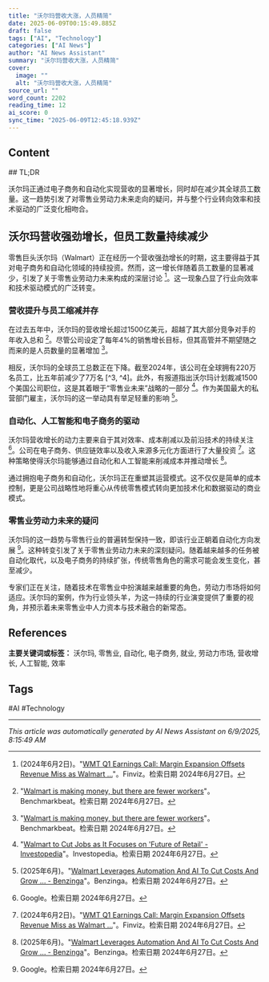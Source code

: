 ```yaml
---
title: "沃尔玛营收大涨，人员精简"
date: 2025-06-09T00:15:49.885Z
draft: false
tags: ["AI", "Technology"]
categories: ["AI News"]
author: "AI News Assistant"
summary: "沃尔玛营收大涨，人员精简"
cover:
  image: ""
  alt: "沃尔玛营收大涨，人员精简"
source_url: ""
word_count: 2202
reading_time: 12
ai_score: 0
sync_time: "2025-06-09T12:45:18.939Z"
---
```


## Content

<article>
## TL;DR

沃尔玛正通过电子商务和自动化实现营收的显著增长，同时却在减少其全球员工数量。这一趋势引发了对零售业劳动力未来走向的疑问，并与整个行业转向效率和技术驱动的广泛变化相吻合。

## 沃尔玛营收强劲增长，但员工数量持续减少

零售巨头沃尔玛（Walmart）正在经历一个营收强劲增长的时期，这主要得益于其对电子商务和自动化领域的持续投资。然而，这一增长伴随着员工数量的显著减少，引发了关于零售业劳动力未来构成的深层讨论 [^1]。这一现象凸显了行业向效率和技术驱动模式的广泛转变。

### 营收提升与员工缩减并存

在过去五年中，沃尔玛的营收增长超过1500亿美元，超越了其大部分竞争对手的年收入总和 [^3]。尽管公司设定了每年4%的销售增长目标，但其高管并不期望随之而来的是人员数量的显著增加 [^3]。

相反，沃尔玛的全球员工总数正在下降。截至2024年，该公司在全球拥有220万名员工，比五年前减少了7万名 [^3, ^4]。此外，有报道指出沃尔玛计划裁减1500个美国公司职位，这是其着眼于“零售业未来”战略的一部分 [^5]。作为美国最大的私营部门雇主，沃尔玛的这一举动具有举足轻重的影响 [^4]。

### 自动化、人工智能和电子商务的驱动

沃尔玛营收增长的动力主要来自于其对效率、成本削减以及前沿技术的持续关注 [^answer]。公司在电子商务、供应链效率以及收入来源多元化方面进行了大量投资 [^1]。这种策略使得沃尔玛能够通过自动化和人工智能来削减成本并推动增长 [^4]。

通过拥抱电子商务和自动化，沃尔玛正在重塑其运营模式。这不仅仅是简单的成本控制，更是公司战略性地将重心从传统零售模式转向更加技术化和数据驱动的商业模式。

### 零售业劳动力未来的疑问

沃尔玛的这一趋势与零售行业的普遍转型保持一致，即该行业正朝着自动化方向发展 [^answer]。这种转变引发了关于零售业劳动力未来的深刻疑问。随着越来越多的任务被自动化取代，以及电子商务的持续扩张，传统零售角色的需求可能会发生变化，甚至减少。

专家们正在关注，随着技术在零售业中扮演越来越重要的角色，劳动力市场将如何适应。沃尔玛的案例，作为行业领头羊，为这一持续的行业演变提供了重要的视角，并预示着未来零售业中人力资本与技术融合的新常态。

## References

[^1]: (2024年6月2日)。"[WMT Q1 Earnings Call: Margin Expansion Offsets Revenue Miss as Walmart ...](https://finviz.com/news/70090/wmt-q1-earnings-call-margin-expansion-offsets-revenue-miss-as-walmart-navigates-tariff-headwinds)"。Finviz。检索日期 2024年6月27日。
[^2]: "[Walmart is supercharging revenue — but with fewer workers](https://www.ft.com/content/5be70b28-018d-42d7-af8d-ea5a4bed4d44)"。Financial Times。检索日期 2024年6月27日。
[^3]: "[Walmart is making money, but there are fewer workers](https://benchmarkbeat.com/markets/us/companies/walmart-is-making-money-but-there-are-fewer-workers/)"。Benchmarkbeat。检索日期 2024年6月27日。
[^4]: (2025年6月)。"[Walmart Leverages Automation And AI To Cut Costs And Grow ... - Benzinga](https://www.benzinga.com/markets/large-cap/25/06/45748544/walmart-leverages-automation-and-ai-to-cut-costs-and-grow-paving-the-way-for-other-retailers-report)"。Benzinga。检索日期 2024年6月27日。
[^5]: "[Walmart to Cut Jobs as It Focuses on 'Future of Retail' - Investopedia](https://www.investopedia.com/walmart-to-cut-jobs-as-it-focuses-on-future-of-retail-11739925)"。Investopedia。检索日期 2024年6月27日。
[^answer]: Google。检索日期 2024年6月27日。

</article>

**主要关键词或标签：**
沃尔玛, 零售业, 自动化, 电子商务, 就业, 劳动力市场, 营收增长, 人工智能, 效率

## Tags

#AI #Technology

---

*This article was automatically generated by AI News Assistant on 6/9/2025, 8:15:49 AM*
